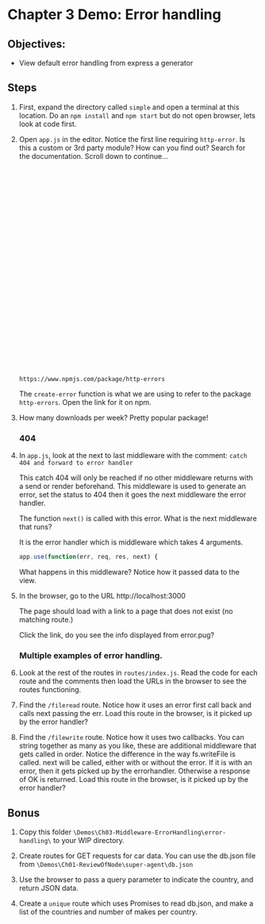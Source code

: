 # Chapter 3 Demo: Error handling

## Objectives:
* View default error handling from express a generator

## Steps

1. First, expand the directory called `simple` and open a terminal at this location. Do an `npm install` and `npm start` but do not open browser, lets look at code first.

1. Open `app.js` in the editor. Notice the first line requiring `http-error`. 
    Is this a custom or 3rd party module? How can you find out? Search for the documentation. Scroll down to continue...
    
    ```
    
    
    
    
    
    
    
    
    
    
    
    
    
    
    
    
    
    
    
    
    
    
    
    
    
    
    
    
    
    
    https://www.npmjs.com/package/http-errors
    ```


    The `create-error` function is what we are using to refer to the package `http-errors`. Open the link for it on npm. 

1. How many downloads per week? Pretty popular package!

    ### 404
1. In `app.js`, look at the next to last middleware with the comment: `catch 404 and forward to error handler`
    
    This catch 404 will only be reached if no other middleware returns with a send or render beforehand. This middleware is used to generate an error, set the status to 404 then it goes the next middleware the error handler. 

    The function `next()` is called with this error. What is the next middleware that runs?

    It is the error handler which is middleware which takes 4 arguments. 
    
    ```javascript
    app.use(function(err, req, res, next) {
    ```    

    What happens in this middleware? Notice how it passed data to the view.

1. In the browser, go to the URL http://localhost:3000

    The page should load with a link to a page that does not exist (no matching route.) 

    Click the link, do you see the info displayed from error.pug?

    ### Multiple examples of error handling.

1. Look at the rest of the routes in `routes/index.js`. Read the code for each route and the comments then load the URLs in the browser to see the routes functioning. 

1. Find the `/fileread` route. Notice how it uses an error first call back and calls next passing the err. Load this route in the browser, is it picked up by the error handler?

1. Find the `/filewrite` route. Notice how it uses two callbacks. You can string together as many as you like, these are additional middleware that gets called in order. Notice the difference in the way fs.writeFile is called. next will be called, either with or without the error. If it is with an error, then it gets picked up by the errorhandler. Otherwise a response of OK is returned. Load this route in the browser, is it picked up by the error handler?

## Bonus

1. Copy this folder `\Demos\Ch03-Middleware-ErrorHandling\error-handling\` to your WIP directory.

1. Create routes for GET requests for car data. You can use the db.json file from `\Demos\Ch01-ReviewOfNode\super-agent\db.json`

1. Use the browser to pass a query parameter to indicate the country, and return JSON data. 

1. Create a `unique` route which uses Promises to read db.json, and make a list of the countries and number of makes per country.
